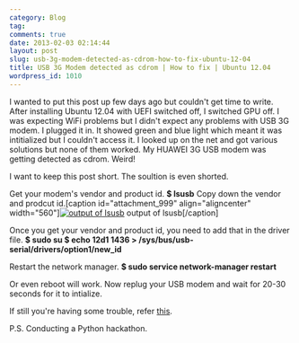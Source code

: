 ```yaml
---
category: Blog
tag: 
comments: true
date: 2013-02-03 02:14:44
layout: post
slug: usb-3g-modem-detected-as-cdrom-how-to-fix-ubuntu-12-04
title: USB 3G Modem detected as cdrom | How to fix | Ubuntu 12.04
wordpress_id: 1010
---
```


I wanted to put this post up few days ago but couldn't get time to write. After installing Ubuntu 12.04 with UEFI switched off, I switched GPU off. I was expecting WiFi problems but I didn't expect any problems with USB 3G modem. I plugged it in. It showed green and blue light which meant it was intitialized but I couldn't access it. I looked up on the net and got various solutions but none of them worked. My HUAWEI 3G USB modem was getting detected as cdrom. Weird!

I want to keep this post short. The soultion is even shorted.

Get your modem's vendor and product id.
**$ lsusb**
Copy down the vendor and prodcut id.[caption id="attachment_999" align="aligncenter" width="560"][![output of lsusb](http://www.jayrambhia.com/blog/wp-content/uploads/2013/02/usb.png)](http://www.jayrambhia.com/blog/wp-content/uploads/2013/02/usb.png) output of lsusb[/caption]

Once you get your vendor and product id, you need to add that in the driver file.
**$ sudo su
$ echo 12d1 1436 > /sys/bus/usb-serial/drivers/option1/new_id**

Restart the network manager.
**$ sudo service network-manager restart**

Or even reboot will work. Now replug your USB modem and wait for 20-30 seconds for it to intialize.

If still you're having some trouble, refer [this](http://askubuntu.com/questions/143989/3g-usb-modem-not-working-in-12-04).

P.S. Conducting a Python hackathon.

